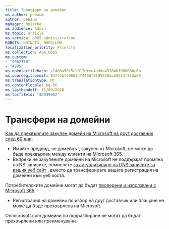 ```yaml
---
title: Трансфери на домейни
ms.author: pebaum
author: pebaum
manager: mnirkhe
ms.audience: Admin
ms.topic: article
ms.service: o365-administration
ROBOTS: NOINDEX, NOFOLLOW
localization_priority: Priority
ms.collection: Adm_O365
ms.custom:
- "9002570"
- "4985"
ms.openlocfilehash: c2480a50c5cb017dfee4adda45704bf980080c6b
ms.sourcegitcommit: 847f2bfd660847440df0195258acb9253f313a69
ms.translationtype: MT
ms.contentlocale: bg-BG
ms.lasthandoff: 11/09/2020
ms.locfileid: "48949662"
---
```

# <a name="domain-transfers"></a>Трансфери на домейни

[Как да прехвърлите закупен домейн на Microsoft на друг доставчик след 60 дни](https://docs.microsoft.com/microsoft-365/admin/get-help-with-domains/transfer-a-domain-from-microsoft-to-another-host).

- Имайте предвид, че домейнът, закупен от Microsoft, не може да бъде прехвърлен между клиенти на Microsoft 365.
- Въпреки че закупените домейни на Microsoft не поддържат промяна на NS записите, помислете [за актуализиране на DNS записите за вашия уеб сайт](https://docs.microsoft.com/microsoft-365/admin/dns/update-dns-records-to-retain-current-hosting-provider?view=o365-worldwide) , вместо да трансферирате вашата регистрация на домейни към уеб хоста.

Потребителските домейни могат да бъдат [проверени и използвани с Microsoft 365](https://docs.microsoft.com/microsoft-365/admin/setup/add-domain?view=o365-worldwide).

- Регистрация на домейни по избор на друг доставчик или плащане не може да бъде прехвърлена на Microsoft.

Onmicrosoft.com домейни по подразбиране не могат да бъдат прехвърлени или преименувани.
